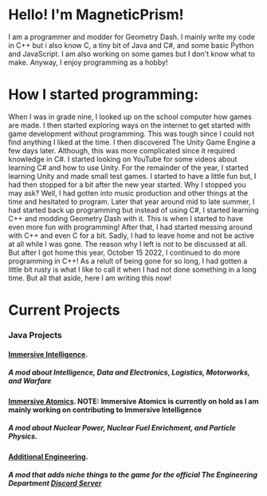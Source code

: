 # Hello! I'm MagneticPrism!
   I am a programmer and modder for Geometry Dash. I mainly write my code in C++ but i also know C, a tiny bit of Java and C#, and some basic Python and JavaScript.
   I am also working on some games but I don't know what to make. 
   Anyway, I enjoy programming as a hobby!

# How I started programming:
   When I was in grade nine, I looked up on the school computer how games are made.
   I then started exploring ways on the internet to get started with game development without programming.
   This was tough since I could not find anything I liked at the time.
   I then discovered The Unity Game Engine a few days later.
   Although, this was more complicated since it required knowledge in C#.
   I started looking on YouTube for some videos about learning C# and how to use Unity.
   For the remainder of the year, I started learning Unity and made small test games.
   I started to have a little fun but, I had then stopped for a bit after the new year started.
   Why I stopped you may ask? Well, I had gotten into music production and other things at the time and hesitated to program.
   Later that year around mid to late summer, I had started back up programming but instead of using C#, I started learning C++ and modding Geometry Dash with it.
   This is when I started to have even more fun with programming!
   After that, I had started messing around with C++ and even C for a bit.
   Sadly, I had to leave home and not be active at all while I was gone.
   The reason why I left is not to be discussed at all.
   But after I got home this year, October 15 2022, I continued to do more programming in C++!
   As a relult of being gone for so long, I had gotten a little bit rusty is what I like to call it when I had not done something in a long time.
   But all that aside, here I am writing this now!

# Current Projects
  ### Java Projects
  #### [Immersive Intelligence](https://github.com/Team-Immersive-Intelligence/ImmersiveIntelligence).
  ##### A mod about Intelligence, Data and Electronics, Logistics, Motorworks, and Warfare
  #### [Immersive Atomics](https://github.com/DotPrism/Immersive-Atomics). NOTE: Immersive Atomics is currently on hold as I am mainly working on contributing to Immersive Intelligence
  ##### A mod about Nuclear Power, Nuclear Fuel Enrichment, and Particle Physics.
  #### [Additional Engineering](https://github.com/Team-Immersive-Intelligence/Additional-Engineering).
  ##### A mod that adds niche things to the game for the official The Engineering Department [Discord Server](https://discord.gg/FH6tC4JPcE)
